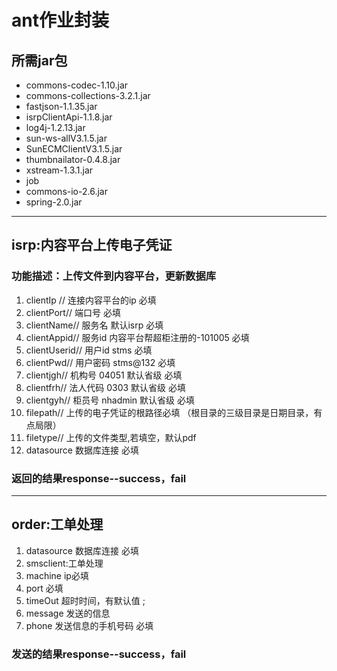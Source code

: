 # ant作业封装
## 所需jar包
* commons-codec-1.10.jar
* commons-collections-3.2.1.jar
* fastjson-1.1.35.jar
* isrpClientApi-1.1.8.jar
* log4j-1.2.13.jar
* sun-ws-allV3.1.5.jar
* SunECMClientV3.1.5.jar
* thumbnailator-0.4.8.jar
* xstream-1.3.1.jar
* job
* commons-io-2.6.jar
* spring-2.0.jar
---
## isrp:内容平台上传电子凭证
### 功能描述：上传文件到内容平台，更新数据库 
1. clientIp // 连接内容平台的ip 必填
1. clientPort// 端口号 必填
1. clientName// 服务名 默认isrp 必填
1. clientAppid// 服务id 内容平台帮超柜注册的-101005 必填
1. clientUserid// 用户id stms 必填
1. clientPwd// 用户密码 stms@132 必填
1. clientjgh// 机构号 04051 默认省级 必填
1. clientfrh// 法人代码 0303 默认省级 必填
1. clientgyh// 柜员号 nhadmin 默认省级 必填
1. filepath// 上传的电子凭证的根路径必填 （根目录的三级目录是日期目录，有点局限）
1. filetype// 上传的文件类型,若填空，默认pdf
1. datasource 数据库连接 必填
### 返回的结果response--success，fail
***
##  order:工单处理
1. datasource 数据库连接 必填
1. smsclient:工单处理
1. machine ip必填
1. port 必填
1. timeOut 超时时间，有默认值 ;
1. message 发送的信息
1. phone 发送信息的手机号码 必填
### 发送的结果response--success，fail
